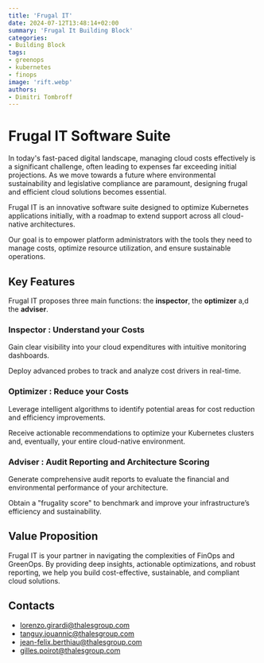 ```yaml
---
title: 'Frugal IT'
date: 2024-07-12T13:48:14+02:00
summary: 'Frugal It Building Block'
categories: 
- Building Block
tags:
- greenops
- kubernetes
- finops
image: 'rift.webp'
authors: 
- Dimitri Tombroff
---
```


# Frugal IT Software Suite

In today's fast-paced digital landscape, managing cloud costs effectively is a significant challenge, often leading to expenses far exceeding initial projections. As we move towards a future where environmental sustainability and legislative compliance are paramount, designing frugal and efficient cloud solutions becomes essential.

Frugal IT is an innovative software suite designed to optimize Kubernetes applications initially, with a roadmap to extend support across all cloud-native architectures. 

Our goal is to empower platform administrators with the tools they need to manage costs, optimize resource utilization, and ensure sustainable operations.

## Key Features

Frugal IT proposes three main functions: the **inspector**, the **optimizer** a,d the **adviser**.


### Inspector : Understand your Costs


Gain clear visibility into your cloud expenditures with intuitive monitoring dashboards.

Deploy advanced probes to track and analyze cost drivers in real-time.

### Optimizer : Reduce your Costs

Leverage intelligent algorithms to identify potential areas for cost reduction and efficiency improvements.

Receive actionable recommendations to optimize your Kubernetes clusters and, eventually, your entire cloud-native environment.

### Adviser : Audit Reporting and Architecture Scoring

Generate comprehensive audit reports to evaluate the financial and environmental performance of your architecture.

Obtain a "frugality score" to benchmark and improve your infrastructure’s efficiency and sustainability.

## Value Proposition

Frugal IT is your partner in navigating the complexities of FinOps and GreenOps. By providing deep insights, actionable optimizations, and robust reporting, we help you build cost-effective, sustainable, and compliant cloud solutions.


## Contacts

- lorenzo.girardi@thalesgroup.com
- tanguy.jouannic@thalesgroup.com
- jean-felix.berthiau@thalesgroup.com
- gilles.poirot@thalesgroup.com



